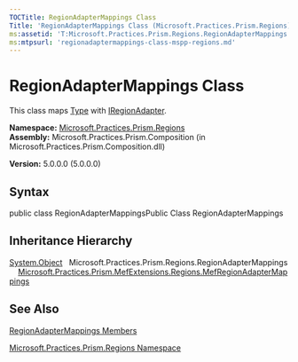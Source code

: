 ```yaml
---
TOCTitle: RegionAdapterMappings Class
Title: 'RegionAdapterMappings Class (Microsoft.Practices.Prism.Regions)'
ms:assetid: 'T:Microsoft.Practices.Prism.Regions.RegionAdapterMappings'
ms:mtpsurl: 'regionadaptermappings-class-mspp-regions.md'
---
```


# RegionAdapterMappings Class

This class maps [Type](http://msdn.microsoft.com/en-us/library/42892f65) with [IRegionAdapter](https://msdn.microsoft.com/library/microsoft.practices.prism.regions.iregionadapter).

**Namespace:** [Microsoft.Practices.Prism.Regions](https://msdn.microsoft.com/library/microsoft.practices.prism.regions)
**Assembly:** Microsoft.Practices.Prism.Composition (in Microsoft.Practices.Prism.Composition.dll)

**Version:** 5.0.0.0 (5.0.0.0)

## Syntax
public class RegionAdapterMappingsPublic Class RegionAdapterMappings

## Inheritance Hierarchy

[System.Object](http://msdn.microsoft.com/en-us/library/e5kfa45b)
  Microsoft.Practices.Prism.Regions.RegionAdapterMappings
    [Microsoft.Practices.Prism.MefExtensions.Regions.MefRegionAdapterMappings](https://msdn.microsoft.com/library/microsoft.practices.prism.mefextensions.regions.mefregionadaptermappings)

## See Also
[RegionAdapterMappings Members](https://msdn.microsoft.com/allmembers.t:microsoft.practices.prism.regions.regionadaptermappings)

[Microsoft.Practices.Prism.Regions Namespace](https://msdn.microsoft.com/library/microsoft.practices.prism.regions)
